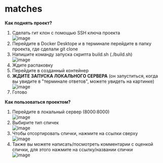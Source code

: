 # matches

**Как поднять проект?**
1. Сделать гит клон с помощью SSH ключа проекта  
![image](https://github.com/user-attachments/assets/322d797a-6e68-4fe2-a85e-1efdc39bd605)
3. Перейдите в Docker Desktope и в терминале перейдите в папку проекта, где сделали git clone
4. Напишите команду запуска скрипта build.sh (./build.sh)  
![image](https://github.com/user-attachments/assets/81264350-69f8-4e58-9a61-6029a48feaf1)
6. Ждите распаковку
7. Перейдите в созданный контейнер
8. **ЖДИТЕ ЗАПУСКА ЛОКАЛЬНОГО СЕРВЕРА** (он запуститься, когда вы увидите в "терминале ответов", можете увидеть на картинке)  
![image](https://github.com/user-attachments/assets/d9bff5e5-121a-4d52-b9eb-4f3b006e2608)
10. Готово

**Как пользоваться проектом?**
1. Перейдите в локальный сервер (8000:8000)  
![image](https://github.com/user-attachments/assets/73ecfc3e-b608-4ac2-a90f-d2c7b3dfaf9c)
3. Выбирите тип спичек  
![image](https://github.com/user-attachments/assets/39056275-84b3-4fb5-b9ae-632e6371cfb9)
5. Чтобы отсортировать спички, нажмите на ссылки сверху  
![image](https://github.com/user-attachments/assets/be976440-d849-4497-8c8d-5ebfb162685d)
7. Также вы можете написать/посмотреть комментарии с оценкой спички, для этого нажмите на ссылку/названии спички  
![image](https://github.com/user-attachments/assets/b7e4b10f-b094-4a6b-bdf6-40df35f3c88d)
